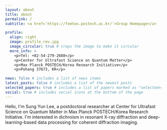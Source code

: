```yaml
---
layout: about
title: about
permalink: /
subtitle: <a href='https://femtox.postech.ac.kr/'>Group Homepage</a>

profile:
  align: right
  image: profile_rev.jpg
  image_circular: true # crops the image to make it circular
  more_info: >
    <p>Tel: +82-54-279-2688</p>
    <p>Center for Ultrafast Science on Quantum Matter</p>
    <p>Max Planck POSTECH/Korea Research Initiative</p>
    <p>Pohang 37673, KR</p>

news: false # includes a list of news items
latest_posts: false # includes a list of the newest posts
selected_papers: true # includes a list of papers marked as "selected={true}"
social: true # includes social icons at the bottom of the page
---
```


Hello, I'm Sung Yun Lee, a postdoctoral researcher at Center for Ultrafast Science on Quantum Matter in Max Planck POSTECH/Korea Research Initiative.
I'm interested in dichroism in resonant X-ray diffraction and deep-learning-based data processing for coherent diffraction imaging.